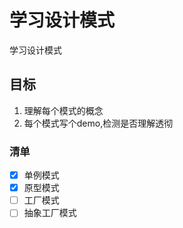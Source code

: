 # 学习设计模式
学习设计模式

## 目标
1. 理解每个模式的概念
2. 每个模式写个demo,检测是否理解透彻

### 清单
- [x] 单例模式
- [x] 原型模式
- [ ] 工厂模式
- [ ] 抽象工厂模式
